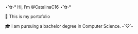    ⋆˚✿˖° Hi, I’m @CatalinaC16 ⋆˚✿˖°
   
   🦋 This is my portofolio 
   
   🎓 I am pursuing a bachelor degree in Computer Science.  -`♡´-


